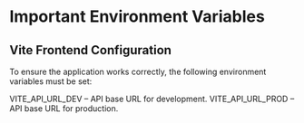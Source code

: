 # Important Environment Variables

## Vite Frontend Configuration

To ensure the application works correctly, the following environment variables must be set:

VITE_API_URL_DEV – API base URL for development.
VITE_API_URL_PROD – API base URL for production.

